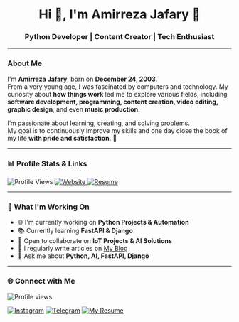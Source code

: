 <h1 align="center">Hi 👋, I'm Amirreza Jafary 🍷</h1>
<h3 align="center">Python Developer | Content Creator | Tech Enthusiast</h3>

---

### **About Me**

I'm **Amirreza Jafary**, born on **December 24, 2003**.  
From a very young age, I was fascinated by computers and technology. My curiosity about **how things work** led me to explore various fields, including **software development, programming, content creation, video editing, graphic design**, and even **music production**.  

I’m passionate about learning, creating, and solving problems.  
My goal is to continuously improve my skills and one day close the book of my life **with pride and satisfaction**. 🚀

---

### **📊 Profile Stats & Links**

<p align="left">
  <img src="https://komarev.com/ghpvc/?username=Amirrzajafary&label=Profile%20views&color=0e75b6&style=flat" alt="Profile Views" />
  <a href="https://yourwebsite.com">
    <img src="https://img.shields.io/badge/website-1DA1F2?style=for-the-badge&logo=About.me&logoColor=white" alt="Website"/>
  </a>
  <a href="https://yourresume.com">
    <img src="https://img.shields.io/badge/my%20resume-FFD700?style=for-the-badge&logo=readme&logoColor=black" alt="Resume"/>
  </a>
</p>

---

### **🚀 What I'm Working On**
- 🌐 I'm currently working on **Python Projects & Automation**
- 📚 Currently learning **FastAPI & Django**
- 🤝 Open to collaborate on **IoT Projects & AI Solutions**
- 📝 I regularly write articles on [My Blog](https://yourwebsite.com)
- 💬 Ask me about **Python, AI, FastAPI, Django**

---

### **🌐 Connect with Me**

![Profile views](https://komarev.com/ghpvc/?username=AmirrezaJafary&label=Profile%20views&color=brightgreen&style=for-the-badge)

[![Instagram](https://img.shields.io/badge/Instagram-E4405F?style=for-the-badge&logo=instagram&logoColor=white)](https://instagram.com/amirrezaw_jafary)
[![Telegram](https://img.shields.io/badge/Telegram-0088cc?style=for-the-badge&logo=telegram&logoColor=white)](https://t.me/Pv_Amirrexa)
[![My Resume](https://img.shields.io/badge/my%20resume-FFD700?style=for-the-badge&logo=readme&logoColor=black)](https://yourresume.com)

